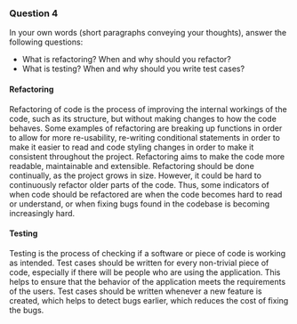 ### Question 4

In your own words (short paragraphs conveying your thoughts), answer the following questions:
* What is refactoring? When and why should you refactor?
* What is testing? When and why should you write test cases?


#### Refactoring
Refactoring of code is the process of improving the internal workings of the code, such as its structure, but without making changes to how the code behaves. Some examples of refactoring are breaking up functions in order to allow for more re-usability, re-writing conditional statements in order to make it easier to read and code styling changes in order to make it consistent throughout the project. Refactoring aims to make the code more readable, maintainable and extensible.
Refactoring should be done continually, as the project grows in size. However, it could be hard to continuously refactor older parts of the code. Thus, some indicators of when code should be refactored are when the code becomes hard to read or understand, or when fixing bugs found in the codebase is becoming increasingly hard.

#### Testing
Testing is the process of checking if a software or piece of code is working as intended. Test cases should be written for every non-trivial piece of code, especially if there will be people who are using the application. This helps to ensure that the behavior of the application meets the requirements of the users. Test cases should be written whenever a new feature is created, which helps to detect bugs earlier, which reduces the cost of fixing the bugs.